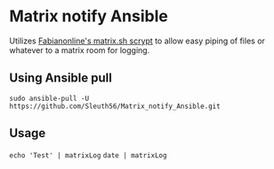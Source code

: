 # Matrix notify Ansible 
Utilizes [Fabianonline's matrix.sh scrypt](https://github.com/fabianonline/matrix.sh) to allow easy piping of files or whatever to a matrix room for logging.
## Using Ansible pull
`sudo ansible-pull -U https://github.com/Sleuth56/Matrix_notify_Ansible.git`

## Usage
```echo 'Test' | matrixLog```
```date | matrixLog```